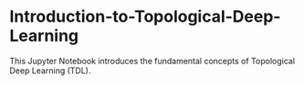 # Introduction-to-Topological-Deep-Learning
This Jupyter Notebook introduces the fundamental concepts of Topological Deep Learning (TDL). 
